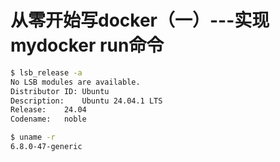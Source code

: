 # 从零开始写docker（一）---实现mydocker run命令

```bash
$ lsb_release -a
No LSB modules are available.
Distributor ID:	Ubuntu
Description:	Ubuntu 24.04.1 LTS
Release:	24.04
Codename:	noble

$ uname -r
6.8.0-47-generic
```